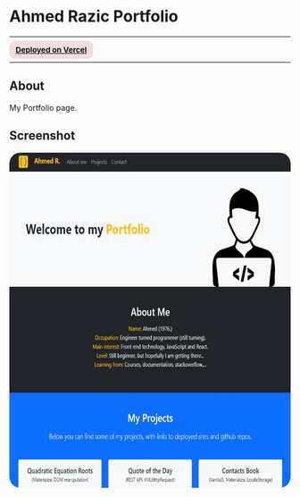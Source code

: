 # Ahmed Razic Portfolio

---

<div>
<a href="https://animated-kitten-bf5924.netlify.app/" target="_blank" rel="noopener noreferrer"
    style="padding:0.5rem 0.7rem;
    color: black;
    background: #F1DEDE;
    border-radius:10px;
    font-size:0.85rem;
    font-weight:600;">Deployed on Vercel</a>
</div>

---

## About

<p>My Portfolio page.</p>

## Screenshot

<img src="/screenshot.jpg" height="600" style="border-radius:20px;margin-bottom:2rem;" />
